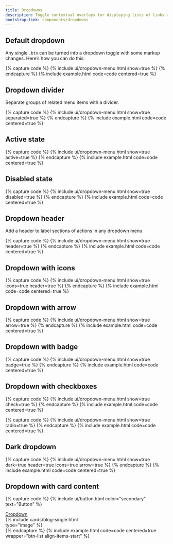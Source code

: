 ```yaml
---
title: Dropdowns
description: Toggle contextual overlays for displaying lists of links and more with the Bootstrap dropdown plugin.
bootstrap-link: components/dropdowns
---
```



## Default dropdown

Any single `.btn` can be turned into a dropdown toggle with some markup changes. Here’s how you can do this:

{% capture code %}
{% include ui/dropdown-menu.html show=true %}
{% endcapture %}
{% include example.html code=code centered=true %}


## Dropdown divider

Separate groups of related menu items with a divider.

{% capture code %}
{% include ui/dropdown-menu.html show=true separated=true %}
{% endcapture %}
{% include example.html code=code centered=true %}


## Active state

{% capture code %}
{% include ui/dropdown-menu.html show=true active=true %}
{% endcapture %}
{% include example.html code=code centered=true %}


## Disabled state

{% capture code %}
{% include ui/dropdown-menu.html show=true disabled=true %}
{% endcapture %}
{% include example.html code=code centered=true %}


## Dropdown header

Add a header to label sections of actions in any dropdown menu.

{% capture code %}
{% include ui/dropdown-menu.html show=true header=true %}
{% endcapture %}
{% include example.html code=code centered=true %}


## Dropdown with icons

{% capture code %}
{% include ui/dropdown-menu.html show=true icons=true header=true %}
{% endcapture %}
{% include example.html code=code centered=true %}


## Dropdown with arrow

{% capture code %}
{% include ui/dropdown-menu.html show=true arrow=true %}
{% endcapture %}
{% include example.html code=code centered=true %}


## Dropdown with badge

{% capture code %}
{% include ui/dropdown-menu.html show=true badge=true %}
{% endcapture %}
{% include example.html code=code centered=true %}


## Dropdown with checkboxes

{% capture code %}
{% include ui/dropdown-menu.html show=true check=true %}
{% endcapture %}
{% include example.html code=code centered=true %}

{% capture code %}
{% include ui/dropdown-menu.html show=true radio=true %}
{% endcapture %}
{% include example.html code=code centered=true %}


## Dark dropdown

{% capture code %}
{% include ui/dropdown-menu.html show=true dark=true header=true icons=true arrow=true %}
{% endcapture %}
{% include example.html code=code centered=true %}


## Dropdown with card content

{% capture code %}
{% include ui/button.html color="secondary" text="Button" %}
<div class="dropdown{% hide %} show{% endhide %}">
    <a href="#" class="btn btn-primary dropdown-toggle">Dropdown</a>
    <div class="dropdown-menu dropdown-menu-card{% hide %} show position-static{% endhide %}" style="max-width: 20rem;">
        {% include cards/blog-single.html type="image" %}
    </div>
</div>
{% endcapture %}
{% include example.html code=code centered=true wrapper="btn-list align-items-start" %}